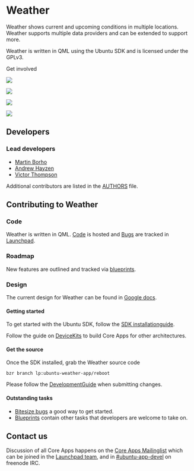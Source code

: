 





# Weather

Weather shows current and upcoming conditions in multiple locations. Weather
supports multiple data providers and can be extended to support more.

Weather is written in QML using the Ubuntu SDK and is licensed under the
GPLv3.

Get involved

![](/static/devportal_uploaded/15ef0514-248f-4f87-b4bc-a15d872f3e85-cms_page_media/948/weather-app_167.png)





![](/static/devportal_uploaded/c9f4de05-3de2-407e-b689-ce1a57952bda-cms_page_media/948/device-2015-07-06-102138.png)

![](/static/devportal_uploaded/125fa5dc-83a8-4a8e-b7ea-84fa56239fdb-cms_page_media/948/device-2015-07-06-102146.png)

![](/static/devportal_uploaded/a0ac1148-61fc-4111-b8e1-72924c90af42-cms_page_media/948/device-2015-07-06-102151.png)

















## Developers

### Lead developers

  * [Martin Borho](https://launchpad.net/~martin-borho)
  * [Andrew Hayzen](https://launchpad.net/~ahayzen)
  * [Victor Thompson](https://launchpad.net/~vthompson)

Additional contributors are listed in the
[AUTHORS](http://bazaar.launchpad.net/~ubuntu-weather-dev/ubuntu-weather-app/reboot/view/head:/AUTHORS) file.

####

## Contributing to Weather

### Code

Weather is written in QML. [Code](https://code.launchpad.net/ubuntu-weather-app) is hosted and [Bugs](https://bugs.launchpad.net/ubuntu-weather-app) are
tracked in [Launchpad](https://launchpad.net/ubuntu-weather-app).

### Roadmap

New features are outlined and tracked via
[blueprints](https://blueprints.launchpad.net/ubuntu-weather-app).

### Design

The current design for Weather can be found in [Google docs](https://docs.google.com/presentation/d/1tXcyMBvJAYvwFvUAmTTYzmBP2NFQgbG_Gy8e2gv91kU/edit#slide=id.p).

#### Getting started

To get started with the Ubuntu SDK, follow the [SDK installationguide](https://developer.ubuntu.com/en/start/ubuntu-sdk/installing-the-sdk/).

Follow the guide on [DeviceKits](https://developer.ubuntu.com/en/start/ubuntu-sdk/using-device-kits/) to
build Core Apps for other architectures.

#### Get the source

Once the SDK installed, grab the Weather source code

    bzr branch lp:ubuntu-weather-app/reboot

Please follow the [DevelopmentGuide](https://wiki.ubuntu.com/Touch/CoreApps/DevelopmentGuide) when
submitting changes.

#### Outstanding tasks

  * [Bitesize bugs](https://bugs.launchpad.net/ubuntu-weather-app/+bugs?field.tag=bitesize) a good way to get started.
  * [Blueprints](https://blueprints.launchpad.net/ubuntu-weather-app) contain other tasks that developers are welcome to take on.

## Contact us

Discussion of all Core Apps happens on the [Core Apps Mailinglist](https://lists.launchpad.net/ubuntu-touch-coreapps/) which can be joined
in the [Launchpad team](https://launchpad.net/~ubuntu-touch-coreapps), and in
[#ubuntu-app-devel](http://webchat.freenode.net/?channels=%23ubuntu-app-devel&uio=d4) on freenode IRC.





